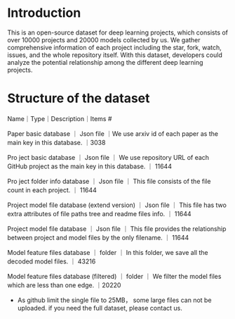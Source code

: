 # Introduction
This is an open-source dataset for deep learning projects, which consists of over 10000 projects and 20000 models collected by us. We gather comprehensive information of each project including the star, fork, watch, issues, and the whole repository itself. 
With this dataset, developers could analyze the potential relationship among the different deep learning projects.

# Structure of the dataset

Name｜Type｜Description｜Items #  

Paper basic database ｜ Json file ｜We use arxiv id of each paper as the main key
in this database. ｜3038

Pro ject basic database ｜ Json file ｜ We use repository URL of each GitHub project as the main key in this database. ｜ 11644  

Pro ject folder info database ｜ Json file ｜ This file consists of the file count in each project. ｜ 11644  

Project model file database (extend version) ｜ Json file ｜ This file has two extra attributes of file
paths tree and readme files info. ｜ 11644  

Project model file database ｜ Json file ｜ This file provides the relationship between project and model files by the only filename. ｜ 11644  

Model feature files database ｜ folder ｜ In this folder, we save all the decoded model files. ｜ 43216  

Model feature files database (filtered) ｜ folder ｜ We filter the model files which are less than one edge. ｜20220

* As github limit the single file to 25MB， some large files can not be uploaded. if you need the full dataset, please contact us.
